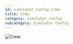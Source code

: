```yaml
---
id: simulator_config_crew
title: Crew
category: simulator_config
subcategory: Simulator Config
---
```


![Crew](/img/simulator_config_crew.jpg)

